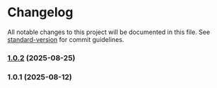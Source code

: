 # Changelog

All notable changes to this project will be documented in this file. See [standard-version](https://github.com/conventional-changelog/standard-version) for commit guidelines.

### [1.0.2](https://github.com/ibsheet/ibsheet-vue-component/compare/v1.0.1...v1.0.2) (2025-08-25)

### 1.0.1 (2025-08-12)
